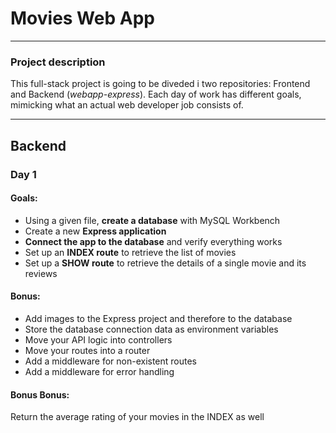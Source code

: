 # Movies Web App 

---

### Project description

This full-stack project is going to be diveded i two repositories: Frontend and Backend (*webapp-express*).
Each day of work has different goals, mimicking what an actual web developer job consists of.

---

## Backend

### Day 1 

#### Goals:

- Using a given file, **create a database** with MySQL Workbench
- Create a new **Express application**
- **Connect the app to the database** and verify everything works
- Set up an **INDEX route** to retrieve the list of movies
- Set up a **SHOW route** to retrieve the details of a single movie and its reviews

#### Bonus:

- Add images to the Express project and therefore to the database
- Store the database connection data as environment variables
- Move your API logic into controllers
- Move your routes into a router
- Add a middleware for non-existent routes
- Add a middleware for error handling

#### Bonus Bonus:

Return the average rating of your movies in the INDEX as well